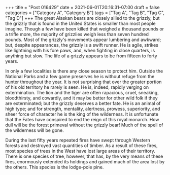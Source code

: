 +++
title = "Post 016429"
date = 2021-06-01T20:16:31-07:00
draft = false
categories = ["Category A", "Category B"]
tags = ["Tag A", "Tag B", "Tag C", "Tag D"]
+++
The great Alaskan bears are closely allied to the grizzly, but the grizzly that is found in the United States is smaller than most people imagine. Though a few have been killed that weighed a thousand pounds or a trifle more, the majority of grizzlies weigh less than seven hundred pounds. Most of the grizzly's movements appear lumbering and awkward; but, despite appearances, the grizzly is a swift runner. He is agile, strikes like lightning with his fore paws, and, when fighting in close quarters, is anything but slow. The life of a grizzly appears to be from fifteen to forty years.

In only a few localities is there any close season to protect him. Outside the National Parks and a few game preserves he is without refuge from the hunter throughout the year. It is not surprising that over the greater portion of his old territory he rarely is seen. He is, indeed, rapidly verging on extermination. The lion and the tiger are often rapacious, cruel, sneaking, bloodthirsty, and cowardly, and it may be better for other wild folk if they are exterminated; but the grizzly deserves a better fate. He is an animal of high type; and for strength, mentality, alertness, prowess, superiority, and sheer force of character he is the king of the wilderness. It is unfortunate that the Fates have conspired to end the reign of this royal monarch. How dull will be the forest primeval without the grizzly bear! Much of the spell of the wilderness will be gone.

During the last fifty years repeated fires have swept through Western forests and destroyed vast quantities of timber. As a result of these fires, most species of trees in the West have lost large areas of their territory. There is one species of tree, however, that has, by the very means of these fires, enormously extended its holdings and gained much of the area lost by the others. This species is the lodge-pole pine.
